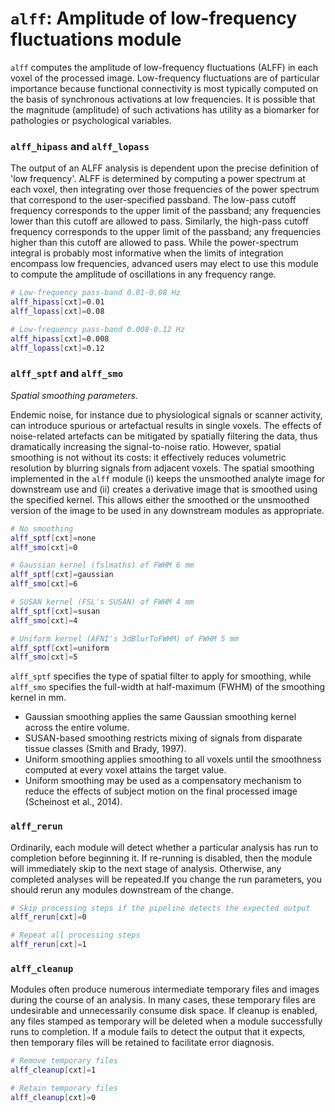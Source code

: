 # `alff`: Amplitude of low-frequency fluctuations module

`alff` computes the amplitude of low-frequency fluctuations (ALFF) in each voxel of the processed image. Low-frequency fluctuations are of particular importance because functional connectivity is most typically computed on the basis of synchronous activations at low frequencies. It is possible that the magnitude (amplitude) of such activations has utility as a biomarker for pathologies or psychological variables.

### `alff_hipass` and `alff_lopass`

The output of an ALFF analysis is dependent upon the precise definition of 'low frequency'. ALFF is determined by computing a power spectrum at each voxel, then integrating over those frequencies of the power spectrum that correspond to the user-specified passband. The low-pass cutoff frequency corresponds to the upper limit of the passband; any frequencies lower than this cutoff are allowed to pass. Similarly, the high-pass cutoff frequency corresponds to the upper limit of the passband; any frequencies higher than this cutoff are allowed to pass. While the power-spectrum integral is probably most informative when the limits of integration encompass low frequencies, advanced users may elect to use this module to compute the amplitude of oscillations in any frequency range.

```bash
# Low-frequency pass-band 0.01-0.08 Hz
alff_hipass[cxt]=0.01
alff_lopass[cxt]=0.08

# Low-frequency pass-band 0.008-0.12 Hz
alff_hipass[cxt]=0.008
alff_lopass[cxt]=0.12
```

### `alff_sptf` and `alff_smo`

_Spatial smoothing parameters._

Endemic noise, for instance due to physiological signals or scanner activity, can introduce spurious or artefactual results in single voxels. The effects of noise-related artefacts can be mitigated by spatially filtering the data, thus dramatically increasing the signal-to-noise ratio. However, spatial smoothing is not without its costs: it effectively reduces volumetric resolution by blurring signals from adjacent voxels. The spatial smoothing implemented in the `alff` module (i) keeps the unsmoothed analyte image for downstream use and (ii) creates a derivative image that is smoothed using the specified kernel. This allows either the smoothed or the unsmoothed version of the image to be used in any downstream modules as appropriate.
 
```bash
# No smoothing
alff_sptf[cxt]=none
alff_smo[cxt]=0

# Gaussian kernel (fslmaths) of FWHM 6 mm
alff_sptf[cxt]=gaussian
alff_smo[cxt]=6

# SUSAN kernel (FSL's SUSAN) of FWHM 4 mm
alff_sptf[cxt]=susan
alff_smo[cxt]=4

# Uniform kernel (AFNI's 3dBlurToFWHM) of FWHM 5 mm
alff_sptf[cxt]=uniform
alff_smo[cxt]=5
```

`alff_sptf` specifies the type of spatial filter to apply for smoothing, while `alff_smo` specifies the full-width at half-maximum (FWHM) of the smoothing kernel in mm.

 * Gaussian smoothing applies the same Gaussian smoothing kernel across the entire volume.
 * SUSAN-based smoothing restricts mixing of signals from disparate tissue classes (Smith and Brady, 1997).
 * Uniform smoothing applies smoothing to all voxels until the smoothness computed at every voxel attains the target value.
 * Uniform smoothing may be used as a compensatory mechanism to reduce the effects of subject motion on the final processed image (Scheinost et al., 2014).

### `alff_rerun`

Ordinarily, each module will detect whether a particular analysis has run to completion before beginning it. If re-running is disabled, then the module will immediately skip to the next stage of analysis. Otherwise, any completed analyses will be repeated.If you change the run parameters, you should rerun any modules downstream of the change.

```bash
# Skip processing steps if the pipeline detects the expected output
alff_rerun[cxt]=0

# Repeat all processing steps
alff_rerun[cxt]=1
```

### `alff_cleanup`

Modules often produce numerous intermediate temporary files and images during the course of an analysis. In many cases, these temporary files are undesirable and unnecessarily consume disk space. If cleanup is enabled, any files stamped as temporary will be deleted when a module successfully runs to completion. If a module fails to detect the output that it expects, then temporary files will be retained to facilitate error diagnosis.

```bash
# Remove temporary files
alff_cleanup[cxt]=1

# Retain temporary files
alff_cleanup[cxt]=0
```
